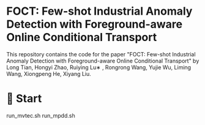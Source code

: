 # FOCT: Few-shot Industrial Anomaly Detection with Foreground-aware Online Conditional Transport
This repository contains the code for the paper "FOCT: Few-shot Industrial Anomaly Detection with Foreground-aware Online Conditional Transport" by Long Tian, Hongyi Zhao, Ruiying Lu∗ , Rongrong Wang, Yujie Wu, Liming Wang, Xiongpeng He, Xiyang Liu.

# 🚀 Start
run_mvtec.sh
run_mpdd.sh



